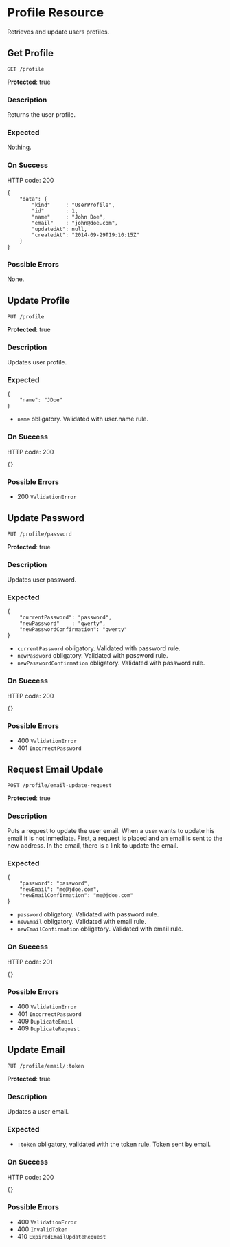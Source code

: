 # Profile Resource

Retrieves and update users profiles.



## Get Profile

`GET /profile`

**Protected**: true

### Description

Returns the user profile.

### Expected

Nothing.

### On Success

HTTP code: 200

```
{
    "data": {
        "kind"     : "UserProfile",
        "id"       : 1,
        "name"     : "John Doe",
        "email"    : "john@doe.com",
        "updatedAt": null,
        "createdAt": "2014-09-29T19:10:15Z"
    }
}
```

### Possible Errors

None.



## Update Profile

`PUT /profile`

**Protected**: true

### Description

Updates user profile.

### Expected

```
{
    "name": "JDoe"
}
```

- `name` obligatory. Validated with user.name rule.

### On Success

HTTP code: 200

```
{}
```

### Possible Errors

- 200 `ValidationError`



## Update Password

`PUT /profile/password`

**Protected**: true

### Description

Updates user password.

### Expected

```
{
    "currentPassword": "password",
    "newPassword"    : "qwerty",
    "newPasswordConfirmation": "qwerty"
}
```

- `currentPassword` obligatory. Validated with password rule.
- `newPassword` obligatory. Validated with password rule.
- `newPasswordConfirmation` obligatory. Validated with password rule.

### On Success

HTTP code: 200

```
{}
```

### Possible Errors

- 400 `ValidationError`
- 401 `IncorrectPassword`



## Request Email Update

`POST /profile/email-update-request`

**Protected**: true

### Description

Puts a request to update the user email. When a user wants to update his email it is not inmediate. First, a request is placed and an email is sent to the new address. In the email, there is a link to update the email.

### Expected

```
{
    "password": "password",
    "newEmail": "me@jdoe.com",
    "newEmailConfirmation": "me@jdoe.com"
}
```

- `password` obligatory. Validated with password rule.
- `newEmail` obligatory. Validated with email rule.
- `newEmailConfirmation` obligatory. Validated with email rule.

### On Success

HTTP code: 201

```
{}
```

### Possible Errors

- 400 `ValidationError`
- 401 `IncorrectPassword`
- 409 `DuplicateEmail`
- 409 `DuplicateRequest`



## Update Email

`PUT /profile/email/:token`

**Protected**: true

### Description

Updates a user email.

### Expected

- `:token` obligatory, validated with the token rule. Token sent by email.

### On Success

HTTP code: 200

```
{}
```

### Possible Errors

- 400 `ValidationError`
- 400 `InvalidToken`
- 410 `ExpiredEmailUpdateRequest`
